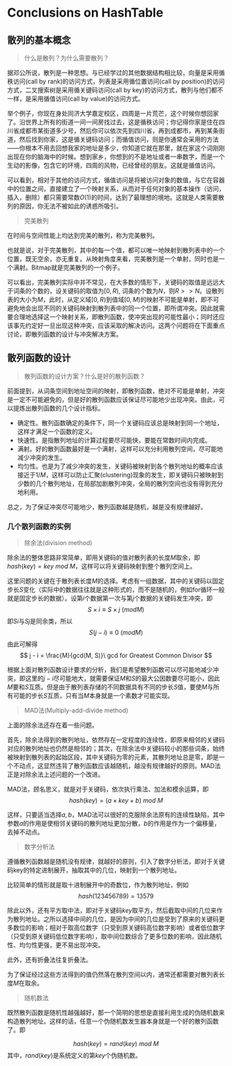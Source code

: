 Conclusions on HashTable
========================

## 散列的基本概念

> 什么是散列？为什么需要散列？

据邓公所说，散列是一种思想。与已经学过的其他数据结构相比较，向量是采用循秩访问(call by rank)的访问方式，列表是采用循位置访问(call by position)的访问方式，二叉搜索树是采用循关键码访问(call by key)的访问方式，散列与他们都不一样，是采用循值访问(call by value)的访问方式。

举个例子，你现在身处同济大学嘉定校区，四周是一片荒芒，这个时候你想回家了。沿世界上所有的街道一间一间房找过去，这是循秩访问；你记得你家是住在四川省成都市某街道多少号，然后你可以依次先到四川省，再到成都市，再到某条街道，然后找到你家，这是循关键码访问；而循值访问，则是你通常会采用的方法——你根本不用去回想我家的地址是多少，你知道它就在那里，就在家这个词刚刚出现在你的脑海中的时候。想到家乡，你想到的不是地址或者一串数字，而是一个生动的影像，包含它的环境，四周的风物，已经曾经的朋友。这就是循值访问。

可以看到，相对于其他的访问方式，循值访问是将被访问对象的数值，与它在容器中的位置之间，直接建立了一个映射关系，从而对于任何对象的基本操作（访问，插入，删除）都只需要常数$O(1)$的时间，达到了最理想的境地。这就是人类需要散列的原因，你无法不被如此的诱惑所吸引。

> 完美散列

在时间与空间性能上均达到完美的散列，称为完美散列。

也就是说，对于完美散列，其中的每一个值，都可以唯一地映射到散列表中的一个位置，既无空余，亦无重复。从映射角度来看，完美散列是一个单射，同时也是一个满射。Bitmap就是完美散列的一个例子。

可以看出，完美散列实际中并不常见，在大多数的情形下，关键码的取值是远远大于词条的个数的，设关键码的取值为$[0, R)$, 词条的个数为$N$，则$R >> N$。设散列表的大小为$M$，此时，从定义域$[0, R)$到值域$[0, M)$的映射不可能是单射，即不可避免地会出现不同的关键码映射到散列表中的同一个位置，即所谓冲突。因此就需要合理地选择这一个映射关系，即散列函数，使冲突出现的可能性最小；同时还应该事先约定好一旦出现这种冲突，应该采取的解决访问。这两个问题将在下面重点讨论，即散列函数的设计与冲突解决方案。

## 散列函数的设计

> 散列函数的设计方案？什么是好的散列函数？

前面提到，从词条空间到地址空间的映射，即散列函数，绝对不可能是单射，冲突是一定不可能避免的，但是好的散列函数应该保证尽可能地少出现冲突。由此，可以提炼出散列函数的几个设计指标。

+ 确定性。散列函数确定的条件下，同一个关键码应该总是映射到同一个地址，这样才满足一个函数的定义。
+ 快速性。是指散列地址的计算过程要尽可能快，要能在常数时间内完成。
+ 满射。好的散列函数最好是一个满射，这样可以充分利用散列空间，尽可能地减少冲突的发生。
+ 均匀性。也是为了减少冲突的发生，关键码被映射到各个散列地址的概率应该接近于$1/M$，这样可以防止汇聚(clustering)现象的发生，即关键码只被映射到少数的几个散列地址，在局部加剧散列冲突，全局的散列空间也没有得到充分地利用。

总之，为了保证冲突尽可能地少，散列函数越是随机，越是没有规律越好。

### 几个散列函数的实例

> 除余法(division method)

除余法的整体思路非常简单，即用关键码的值对散列表的长度$M$取余，即$hash(key) = key\ mod\ M$，这样可以将关键码映射到整个散列空间上。

这里问题的关键在于散列表长度$M$的选择。考虑有一组数据，其中的关键码以固定步长$S$变化（实际中的数据往往就是这种形式的，而不是随机的，例如for循环一般就是固定步长的数据）。设第$i$个数据第一次与第$j$个数据的关键码发生冲突，即
$$
S\times i \equiv S\times j\ (mod M)
$$
即$Si$与$Sj$是同余类，所以
$$
S(j - i) \equiv 0 \ (mod M)
$$
由此可解得
$$
j - i = \frac{M}{gcd(M, S)}\ gcd for Greatest Common Divisor
$$

根据上面对散列函数设计要求的分析，我们是希望散列函数可以尽可能地减少冲突，即这里的$j - i$尽可能地大，就需要保证$M$和$S$的最大公因数要尽可能小，因此$M$要和$S$互质。但是由于散列表存储的不同数据具有不同的步长$S$值，要使$M$与所有可能的步长$S$互质，只有当$M$本身就是一个素数才可能实现。

> MAD法(Multiply-add-divide method)

上面的除余法还存在着一些问题。

首先，除余法得到的散列地址，依然存在一定程度的连续性，即原来相邻的关键码对应的散列地址也仍然是相邻的；其次，在除余法中关键码较小的那些词条，始终被映射到散列表的起始区段，其中关键码为零的元素，其散列地址总是零，即是一个不动点，这显然违背了散列函数应该越随机，越没有规律越好的原则。MAD法正是对除余法上述问题的一个改进。

MAD法，顾名思义，就是对于关键码，依次执行乘法、加法和模余运算，即
$$
hash(key) = (a \times key + b)\ mod\ M
$$

这样，只要适当选择$a, b$，MAD法可以很好的克服除余法原有的连续性缺陷，其中参数$a$的作用是使相邻关键码的散列地址更加分散，$b$的作用是作为一个偏移量，去掉不动点。

> 数字分析法

遵循散列函数越是随机没有规律，就越好的原则，引入了数字分析法，即对于关键码key的特定进制展开，抽取其中的几位，映射到一个散列地址。

比较简单的情形就是取十进制展开中的奇数位，作为散列地址，例如
$$
hash(123456789) = 13579
$$

除此以外，还有平方取中法，即对于关键码$key$取平方，然后截取中间的几位来作为散列地址。之所以选择中间的几位，是因为中间的几位是受到了原来的关键码更多数位的影响；相对于取高位数字（只受到原关键码高位数字影响）或者低位数字（只受到原关键码低位数字影响），取中间位数综合了更多位数的影响，因此随机性、均匀性更强，更不易出现冲突。

此外，还有折叠法往复折叠法。

为了保证经过这些方法得到的值仍然落在散列空间以内，通常还都需要对散列表长度$M$在取余。

> 随机数法

既然散列函数是随机性越强越好，那一个简明的思想是直接利用生成的伪随机数来构造散列地址。这样的话，任意一个伪随机数发生器本身就是一个好的散列函数了。即

$$
hash(key) = rand(key)\ mod\ M
$$
其中，$rand(key)$是系统定义的第$key$个伪随机数。

